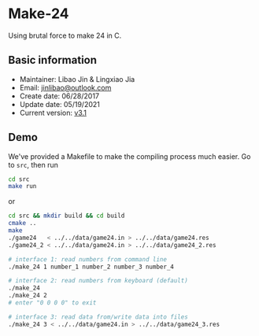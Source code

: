 # Make-24

Using brutal force to make 24 in C.

## Basic information

* Maintainer: Libao Jin & Lingxiao Jia
* Email: [jinlibao@outlook.com](mailto:jinlibao@outlook.com?subject=[GitHub]%20Make-24)
* Create date: 06/28/2017
* Update date: 05/19/2021
* Current version: [v3.1](https://github.com/jinlibao/Make-24/tree/v3.1)

## Demo

We've provided a Makefile to make the compiling process much easier. Go to `src`, then run

```bash
cd src
make run
```

or

```bash
cd src && mkdir build && cd build
cmake ..
make
./game24   < ../../data/game24.in > ../../data/game24.res
./game24_2 < ../../data/game24.in > ../../data/game24_2.res

# interface 1: read numbers from command line
./make_24 1 number_1 number_2 number_3 number_4

# interface 2: read numbers from keyboard (default)
./make_24
./make_24 2
# enter "0 0 0 0" to exit

# interface 3: read data from/write data into files
./make_24 3 < ../../data/game24.in > ../../data/game24_3.res
```
